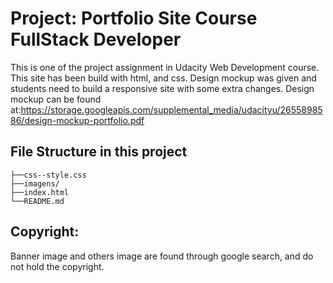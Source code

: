 # Project: Portfolio Site Course FullStack Developer
This is one of the project assignment in Udacity Web Development course. This site has been build with html, and css. Design mockup was given and students need to build a responsive site with some extra changes. Design mockup can be found at:https://storage.googleapis.com/supplemental_media/udacityu/2655898586/design-mockup-portfolio.pdf

## File Structure in this project

    ├──css--style.css
    ├──imagens/
    ├──index.html
    └──README.md

## Copyright:
Banner image and others image are found through google search, and do not hold the copyright.


